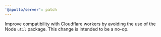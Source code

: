 ```yaml
---
'@apollo/server': patch
---
```


Improve compatibility with Cloudflare workers by avoiding the use of the Node `util` package. This change is intended to be a no-op.
